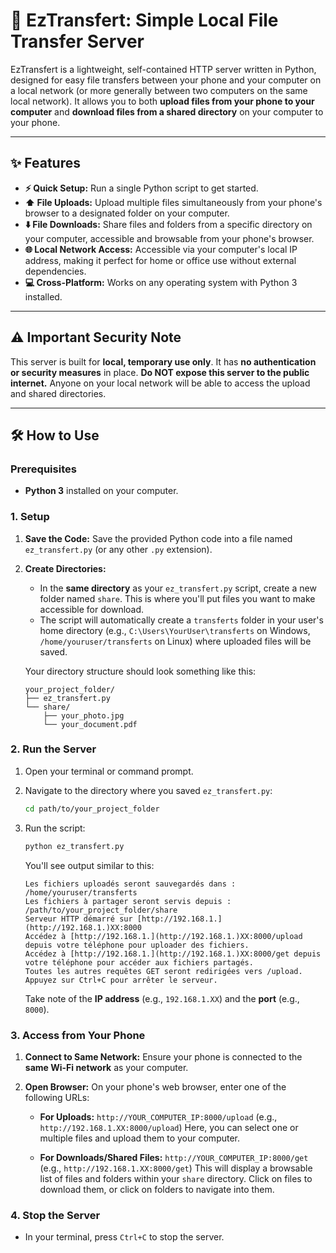 # 🚀 EzTransfert: Simple Local File Transfer Server

EzTransfert is a lightweight, self-contained HTTP server written in Python, designed for easy file transfers between your phone and your computer on a local network (or more generally between two computers on the same local network). It allows you to both **upload files from your phone to your computer** and **download files from a shared directory** on your computer to your phone.

---

## ✨ Features

* **⚡️ Quick Setup:** Run a single Python script to get started.
* **⬆️ File Uploads:** Upload multiple files simultaneously from your phone's browser to a designated folder on your computer.
* **⬇️ File Downloads:** Share files and folders from a specific directory on your computer, accessible and browsable from your phone's browser.
* **🌐 Local Network Access:** Accessible via your computer's local IP address, making it perfect for home or office use without external dependencies.
* **💻 Cross-Platform:** Works on any operating system with Python 3 installed.

---

## ⚠️ Important Security Note

This server is built for **local, temporary use only**. It has **no authentication or security measures** in place. **Do NOT expose this server to the public internet.** Anyone on your local network will be able to access the upload and shared directories.

---

## 🛠️ How to Use

### Prerequisites

* **Python 3** installed on your computer.

### 1. Setup

1.  **Save the Code:** Save the provided Python code into a file named `ez_transfert.py` (or any other `.py` extension).
2.  **Create Directories:**
    * In the **same directory** as your `ez_transfert.py` script, create a new folder named `share`. This is where you'll put files you want to make accessible for download.
    * The script will automatically create a `transferts` folder in your user's home directory (e.g., `C:\Users\YourUser\transferts` on Windows, `/home/youruser/transferts` on Linux) where uploaded files will be saved.

    Your directory structure should look something like this:

    ```
    your_project_folder/
    ├── ez_transfert.py
    └── share/
        ├── your_photo.jpg
        └── your_document.pdf
    ```

### 2. Run the Server

1.  Open your terminal or command prompt.
2.  Navigate to the directory where you saved `ez_transfert.py`:

    ```bash
    cd path/to/your_project_folder
    ```

3.  Run the script:

    ```bash
    python ez_transfert.py
    ```

    You'll see output similar to this:

    ```
    Les fichiers uploadés seront sauvegardés dans : /home/youruser/transferts
    Les fichiers à partager seront servis depuis : /path/to/your_project_folder/share
    Serveur HTTP démarré sur [http://192.168.1.](http://192.168.1.)XX:8000
    Accédez à [http://192.168.1.](http://192.168.1.)XX:8000/upload depuis votre téléphone pour uploader des fichiers.
    Accédez à [http://192.168.1.](http://192.168.1.)XX:8000/get depuis votre téléphone pour accéder aux fichiers partagés.
    Toutes les autres requêtes GET seront redirigées vers /upload.
    Appuyez sur Ctrl+C pour arrêter le serveur.
    ```

    Take note of the **IP address** (e.g., `192.168.1.XX`) and the **port** (e.g., `8000`).

### 3. Access from Your Phone

1.  **Connect to Same Network:** Ensure your phone is connected to the **same Wi-Fi network** as your computer.
2.  **Open Browser:** On your phone's web browser, enter one of the following URLs:

    * **For Uploads:**
        `http://YOUR_COMPUTER_IP:8000/upload`
        (e.g., `http://192.168.1.XX:8000/upload`)
        Here, you can select one or multiple files and upload them to your computer.

    * **For Downloads/Shared Files:**
        `http://YOUR_COMPUTER_IP:8000/get`
        (e.g., `http://192.168.1.XX:8000/get`)
        This will display a browsable list of files and folders within your `share` directory. Click on files to download them, or click on folders to navigate into them.

### 4. Stop the Server

* In your terminal, press `Ctrl+C` to stop the server.
